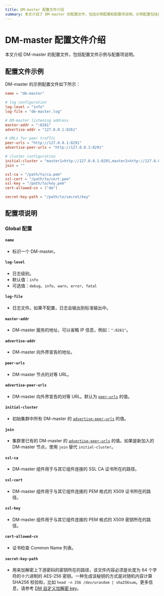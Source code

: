 ```yaml
---
title: DM-master 配置文件介绍
summary: 本文介绍了 DM-master 的配置文件，包括示例配置和配置项说明。示例配置包括日志配置、DM-master 监听地址、集群配置等。配置项说明包括全局配置，如标识 DM-master、日志级别、日志文件、地址等。另外还包括 SSL 证书路径、证书检查 Common Name 列表和加解密密钥路径等内容。
---
```


# DM-master 配置文件介绍

本文介绍 DM-master 的配置文件，包括配置文件示例与配置项说明。

## 配置文件示例

DM-master 的示例配置文件如下所示：

```toml
name = "dm-master"

# log configuration
log-level = "info"
log-file = "dm-master.log"

# DM-master listening address
master-addr = ":8261"
advertise-addr = "127.0.0.1:8261"

# URLs for peer traffic
peer-urls = "http://127.0.0.1:8291"
advertise-peer-urls = "http://127.0.0.1:8291"

# cluster configuration
initial-cluster = "master1=http://127.0.0.1:8291,master2=http://127.0.0.1:8292,master3=http://127.0.0.1:8293"
join = ""

ssl-ca = "/path/to/ca.pem"
ssl-cert = "/path/to/cert.pem"
ssl-key = "/path/to/key.pem"
cert-allowed-cn = ["dm"]

secret-key-path = "/path/to/secret/key"
```

## 配置项说明

### Global 配置

#### `name`

- 标识一个 DM-master。

#### `log-level`

- 日志级别。
- 默认值：`info`
- 可选值：`debug`、`info`、`warn`、`error`、`fatal`

#### `log-file`

- 日志文件。如果不配置，日志会输出到标准输出中。

#### `master-addr`

- DM-master 服务的地址，可以省略 IP 信息，例如：`":8261"`。

#### `advertise-addr`

- DM-master 向外界宣告的地址。

#### `peer-urls`

- DM-master 节点的对等 URL。

#### `advertise-peer-urls`

- DM-master 向外界宣告的对等 URL。默认为 [`peer-urls`](#peer-urls) 的值。

#### `initial-cluster`

- 初始集群中所有 DM-master 的 [`advertise-peer-urls`](#advertise-peer-urls) 的值。

#### `join`

- 集群里已有的 DM-master 的 [`advertise-peer-urls`](#advertise-peer-urls) 的值。如果是新加入的 DM-master 节点，使用 `join` 替代 `initial-cluster`。

#### `ssl-ca`

- DM-master 组件用于与其它组件连接的 SSL CA 证书所在的路径。

#### `ssl-cert`

- DM-master 组件用于与其它组件连接的 PEM 格式的 X509 证书所在的路径。

#### `ssl-key`

- DM-master 组件用于与其它组件连接的 PEM 格式的 X509 密钥所在的路径。

#### `cert-allowed-cn`

- 证书检查 Common Name 列表。

#### `secret-key-path`

- 用来加解密上下游密码的密钥所在的路径，该文件内容必须是长度为 64 个字符的十六进制的 AES-256 密钥。一种生成该秘钥的方式是对随机内容计算 SHA256 校验和，比如 `head -n 256 /dev/urandom | sha256sum`。更多信息，请参考 [DM 自定义加解密 key](/dm/dm-customized-secret-key.md)。
